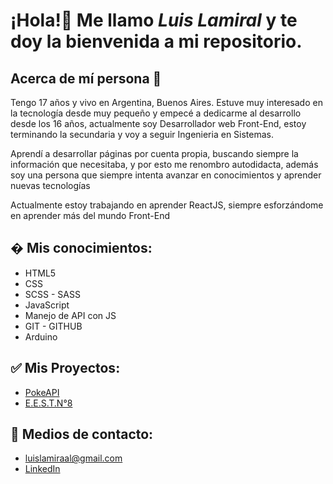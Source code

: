 
# ¡Hola!👋 Me llamo *Luis Lamiral* y te doy la bienvenida a mi repositorio.

## Acerca de **mí persona** 👤
Tengo 17 años y vivo en Argentina, Buenos Aires. Estuve muy interesado en la tecnología desde muy pequeño y empecé a dedicarme al desarrollo desde los 16 años, actualmente soy Desarrollador web Front-End, estoy terminando la secundaria y voy a seguir Ingenieria en Sistemas.

Aprendí a desarrollar páginas por cuenta propia, buscando siempre la información que necesitaba, y por esto me renombro autodidacta, además soy una persona que siempre intenta avanzar en conocimientos y aprender nuevas tecnologías

Actualmente estoy trabajando en aprender ReactJS, siempre esforzándome en aprender más del mundo Front-End

## � Mis conocimientos:
- HTML5
- CSS
- SCSS - SASS
- JavaScript
- Manejo de API con JS
- GIT - GITHUB
- Arduino

## ✅ Mis Proyectos:
- [PokeAPI](https://github.com/LuisLamiral8/pokeApi)
- [E.E.S.T.N°8](https://github.com/LuisLamiral8/webAlmafuerte)

## 📩 Medios de contacto:
- luislamiraal@gmail.com
- [LinkedIn](https://www.linkedin.com/in/luis-lamiral/)



<!--
**LuisLamiral8/LuisLamiral8** is a ✨ _special_ ✨ repository because its `README.md` (this file) appears on your GitHub profile.

Here are some ideas to get you started:



- 🔭 I’m currently working on ...
- 🌱 I’m currently learning ...
- 👯 I’m looking to collaborate on ...
- 🤔 I’m looking for help with ...
- 💬 Ask me about ...
- 📫 How to reach me: ...
- 😄 Pronouns: ...
- ⚡ Fun fact: ...
-->
